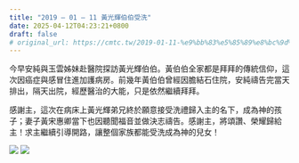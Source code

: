 ```yaml
---
title: "2019 – 01 – 11 黃光輝伯伯受洗"
date: 2025-04-12T04:23:21+0800
draft: false
# original_url: https://cmtc.tw/2019-01-11-%e9%bb%83%e5%85%89%e8%bc%9d%e4%bc%af%e4%bc%af%e5%8f%97%e6%b4%97
---
```




今早安純與玉雲姊妹赴醫院探訪黃光輝伯伯。黃伯伯全家都是拜拜的傳統信仰，這次因癌症與感冒住進加護病房。前幾年黃伯伯曾經因膽結石住院，安純禱告完當天排出，隔天出院，經歷醫治的大能，只是依然繼續拜拜。

感謝主，這次在病床上黃光輝弟兄終於願意接受洗禮歸入主的名下，成為神的孩子；妻子黃宋惠卿當下也因聽聞福音並做決志禱告。感謝主，將頌讚、榮耀歸給主！求主繼續引導開路，讓整個家族都能受洗成為神的兒女！

![](/images/黃光輝受洗1.jpg)
![](/images/黃光輝受洗2.jpg)